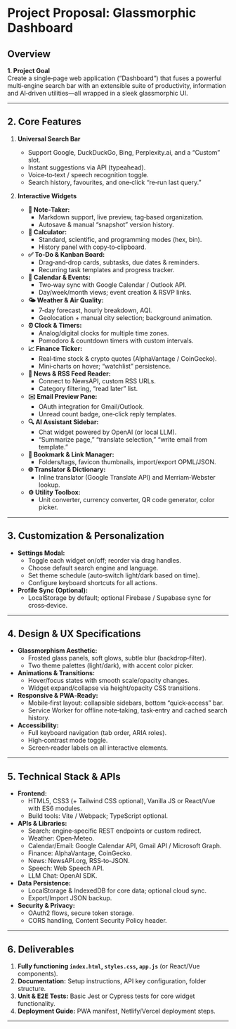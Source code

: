 # Project Proposal: Glassmorphic Dashboard

## Overview

**1. Project Goal**  
Create a single‑page web application (“Dashboard”) that fuses a powerful multi‑engine search bar with an extensible suite of productivity, information and AI‑driven utilities—all wrapped in a sleek glassmorphic UI.

---

## 2. Core Features

1. **Universal Search Bar**

   - Support Google, DuckDuckGo, Bing, Perplexity.ai, and a “Custom” slot.  
   - Instant suggestions via API (typeahead).  
   - Voice‑to‑text / speech recognition toggle.  
   - Search history, favourites, and one‑click “re‑run last query.”  

2. **Interactive Widgets**  
   - **📝 Note‑Taker:**  
     - Markdown support, live preview, tag‑based organization.  
     - Autosave & manual “snapshot” version history.  
   - **🔢 Calculator:**  
     - Standard, scientific, and programming modes (hex, bin).  
     - History panel with copy‑to‑clipboard.  
   - **✅ To‑Do & Kanban Board:**  
     - Drag‑and‑drop cards, subtasks, due dates & reminders.  
     - Recurring task templates and progress tracker.  
   - **📅 Calendar & Events:**  
     - Two‑way sync with Google Calendar / Outlook API.  
     - Day/week/month views; event creation & RSVP links.  
   - **🌤 Weather & Air Quality:**  
     - 7‑day forecast, hourly breakdown, AQI.  
     - Geolocation + manual city selection; background animation.  
   - **⏰ Clock & Timers:**  
     - Analog/digital clocks for multiple time zones.  
     - Pomodoro & countdown timers with custom intervals.  
   - **📈 Finance Ticker:**  
     - Real‑time stock & crypto quotes (AlphaVantage / CoinGecko).  
     - Mini‑charts on hover; “watchlist” persistence.  
   - **📰 News & RSS Feed Reader:**  
     - Connect to NewsAPI, custom RSS URLs.  
     - Category filtering, “read later” list.  
   - **✉️ Email Preview Pane:**  
     - OAuth integration for Gmail/Outlook.  
     - Unread count badge, one‑click reply templates.  
   - **🔍 AI Assistant Sidebar:**  
     - Chat widget powered by OpenAI (or local LLM).  
     - “Summarize page,” “translate selection,” “write email from template.”  
   - **🔗 Bookmark & Link Manager:**  
     - Folders/tags, favicon thumbnails, import/export OPML/JSON.  
   - **🌐 Translator & Dictionary:**  
     - Inline translator (Google Translate API) and Merriam‑Webster lookup.  
   - **⚙️ Utility Toolbox:**  
     - Unit converter, currency converter, QR code generator, color picker.  

---

## 3. Customization & Personalization

- **Settings Modal:**  
  - Toggle each widget on/off; reorder via drag handles.  
  - Choose default search engine and language.  
  - Set theme schedule (auto‑switch light/dark based on time).  
  - Configure keyboard shortcuts for all actions.  
- **Profile Sync (Optional):**  
  - LocalStorage by default; optional Firebase / Supabase sync for cross‑device.  

---

## 4. Design & UX Specifications

- **Glassmorphism Aesthetic:**  
  - Frosted glass panels, soft glows, subtle blur (backdrop‑filter).  
  - Two theme palettes (light/dark), with accent color picker.  
- **Animations & Transitions:**  
  - Hover/focus states with smooth scale/opacity changes.  
  - Widget expand/collapse via height/opacity CSS transitions.  
- **Responsive & PWA‑Ready:**  
  - Mobile‑first layout: collapsible sidebars, bottom “quick‑access” bar.  
  - Service Worker for offline note‑taking, task‑entry and cached search history.  
- **Accessibility:**  
  - Full keyboard navigation (tab order, ARIA roles).  
  - High‑contrast mode toggle.  
  - Screen‑reader labels on all interactive elements.  

---

## 5. Technical Stack & APIs

- **Frontend:**  
  - HTML5, CSS3 (+ Tailwind CSS optional), Vanilla JS or React/Vue with ES6 modules.  
  - Build tools: Vite / Webpack; TypeScript optional.  
- **APIs & Libraries:**  
  - Search: engine‑specific REST endpoints or custom redirect.  
  - Weather: Open‑Meteo.  
  - Calendar/Email: Google Calendar API, Gmail API / Microsoft Graph.  
  - Finance: AlphaVantage, CoinGecko.  
  - News: NewsAPI.org, RSS‑to‑JSON.  
  - Speech: Web Speech API.  
  - LLM Chat: OpenAI SDK.  
- **Data Persistence:**  
  - LocalStorage & IndexedDB for core data; optional cloud sync.  
  - Export/Import JSON backup.  
- **Security & Privacy:**  
  - OAuth2 flows, secure token storage.  
  - CORS handling, Content Security Policy header.  

---

## 6. Deliverables

1. **Fully functioning `index.html`, `styles.css`, `app.js`** (or React/Vue components).  
2. **Documentation:** Setup instructions, API key configuration, folder structure.  
3. **Unit & E2E Tests:** Basic Jest or Cypress tests for core widget functionality.  
4. **Deployment Guide:** PWA manifest, Netlify/Vercel deployment steps.  

---

